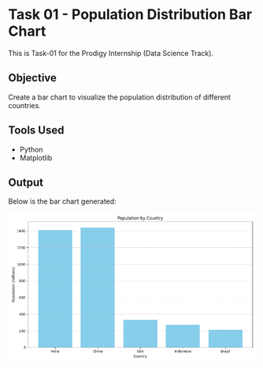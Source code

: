 # Task 01 - Population Distribution Bar Chart

This is Task-01 for the Prodigy Internship (Data Science Track).

## Objective
Create a bar chart to visualize the population distribution of different countries.

## Tools Used
- Python
- Matplotlib

## Output
Below is the bar chart generated:

![Population Chart](population_chart.png)
